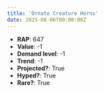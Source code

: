 ```yaml
---
title: 'Ornate Creature Horns'
date: 2025-08-06T00:00:00Z
---
```

- **RAP**: 647
- **Value**: -1
- **Demand level**: -1
- **Trend**: -1
- **Projected?**: True
- **Hyped?**: True
- **Rare?**: True
